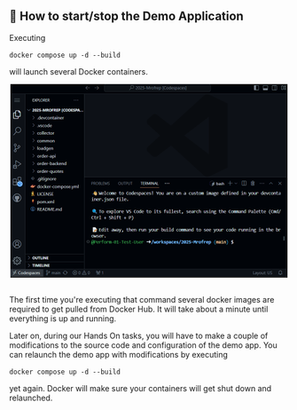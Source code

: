 ## 📌 How to start/stop the Demo Application

Executing
```
docker compose up -d --build
```
will launch several Docker containers.

<center>
<img src="../../../assets/images/01_setup_06_launch_demo_app.gif" alt="Launch demo app" style="width:500px; display: block; align: center" />
</center>
<br />

The first time you're executing that command several docker images are required to get pulled from Docker Hub. It will take about a minute until everything is up and running.

Later on, during our Hands On tasks, you will have to make a couple of modifications to the source code and configuration of the demo app. You can relaunch the demo app with modifications by executing

```
docker compose up -d --build
```
yet again. Docker will make sure your containers will get shut down and relaunched.
